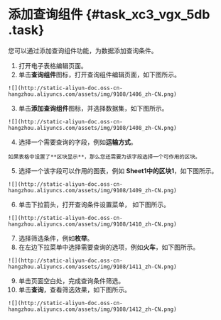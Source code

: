 # 添加查询组件 {#task_xc3_vgx_5db .task}

您可以通过添加查询组件功能，为数据添加查询条件。

1.   打开电子表格编辑页面。 
2.   单击**查询组件**图标，打开查询组件编辑页面，如下图所示。 

    ![](http://static-aliyun-doc.oss-cn-hangzhou.aliyuncs.com/assets/img/9108/1406_zh-CN.png)

3.   单击**添加查询组件**图标，并选择数据集，如下图所示。 

    ![](http://static-aliyun-doc.oss-cn-hangzhou.aliyuncs.com/assets/img/9108/1408_zh-CN.png)

4.   选择一个需要查询的字段，例如**运输方式**。 

    如果表格中设置了**区块显示**，那么您还需要为该字段选择一个可作用的区块。

5.   选择一个该字段可以作用的图表，例如 **Sheet1中的区块1**，如下图所示。 

    ![](http://static-aliyun-doc.oss-cn-hangzhou.aliyuncs.com/assets/img/9108/1409_zh-CN.png)

6.   单击下拉箭头，打开查询条件设置菜单， 如下图所示。 

    ![](http://static-aliyun-doc.oss-cn-hangzhou.aliyuncs.com/assets/img/9108/1410_zh-CN.png)

7.   选择筛选条件，例如**枚举**。 
8.   在左边下拉菜单中选择需要查询的选项，例如**火车**，如下图所示。 

    ![](http://static-aliyun-doc.oss-cn-hangzhou.aliyuncs.com/assets/img/9108/1411_zh-CN.png)

9.   单击页面空白处，完成查询条件筛选。 
10.  单击**查询**，查看筛选效果，如下图所示。 

    ![](http://static-aliyun-doc.oss-cn-hangzhou.aliyuncs.com/assets/img/9108/1412_zh-CN.png)


